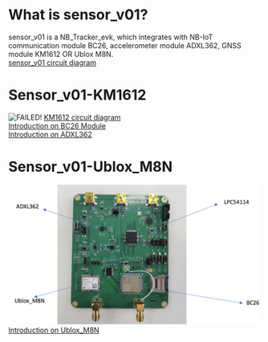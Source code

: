 # What is sensor_v01?
sensor_v01 is a NB_Tracker_evk, which integrates with NB-IoT communication module BC26, accelerometer module ADXL362, GNSS module KM1612 OR Ublox M8N.\
[sensor_v01 circuit diagram]()
# Sensor_v01-KM1612
![FAILED!](Figures/sensor_v01_hardware1.jpeg)
[KM1612 circuit diagram]()\
[Introduction on BC26 Module]()\
[Introduction on ADXL362]()
# Sensor_v01-Ublox_M8N
![FAILED!](../Figures/sensor_v01_hardware2.jpeg)
[Introduction on Ublox_M8N]()
